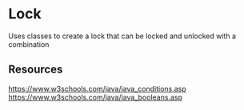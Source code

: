 # Lock

Uses classes to create a lock that can be locked and unlocked with a combination

## Resources
https://www.w3schools.com/java/java_conditions.asp
https://www.w3schools.com/java/java_booleans.asp
